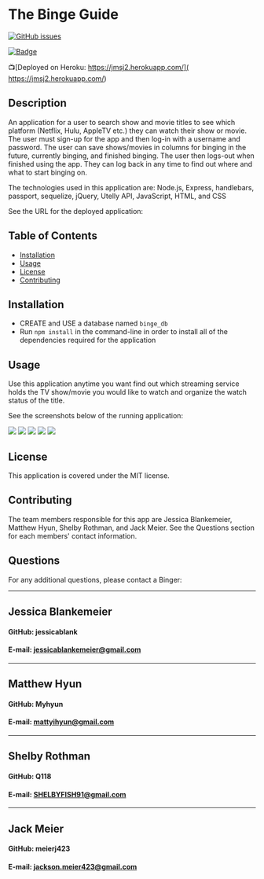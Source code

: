 # The Binge Guide

[![GitHub issues](https://img.shields.io/github/issues/jessicablank/jmsj)](https://github.com/jessicablank/jmsj/issues)

 [![Badge](https://img.shields.io/badge/License-MIT-black.svg)](https://opensource.org/licenses/MIT)
 
 📺[Deployed on Heroku:  https://jmsj2.herokuapp.com/]( https://jmsj2.herokuapp.com/)

## Description 

An application for a user to search show and movie titles to see which platform (Netflix, Hulu, AppleTV etc.) they can watch their show or movie. The user must sign-up for the app and then log-in with a username and password. The user can save shows/movies in columns for binging in the future, currently binging, and finished binging. The user then logs-out when finished using the app. They can log back in any time to find out where and what to start binging on.

The technologies used in this application are:
Node.js, Express, handlebars, passport, sequelize, jQuery, Utelly API, JavaScript, HTML, and CSS

See the URL for the deployed application:

## Table of Contents

* [Installation](#installation)
* [Usage](#usage)
* [License](#license)
* [Contributing](#contributing)


## Installation

- CREATE and USE a database named ```binge_db```
- Run ```npm install``` in the command-line in order to install all of the dependencies required for the application

## Usage 

Use this application anytime you want find out which streaming service holds the TV show/movie you would like to watch and organize the watch status of the title.

See the screenshots below of the running application:

![](assets/sign-up-form.png)
![](assets/empty-search.js.png)
![](assets/filled-search.js.png)
![](assets/initial-playlist.png)
![](assets/final-playlist.png)

## License

This application is covered under the MIT license.

## Contributing

The team members responsible for this app are Jessica Blankemeier, Matthew Hyun, Shelby Rothman, and Jack Meier. See the Questions section for each members' contact information.

## Questions

For any additional questions, please contact a Binger:

------------------------------------------
## Jessica Blankemeier
#### GitHub: jessicablank
#### E-mail: jessicablankemeier@gmail.com
------------------------------------------
## Matthew Hyun
#### GitHub: Myhyun
#### E-mail: mattyihyun@gmail.com
------------------------------------------
## Shelby Rothman
#### GitHub: Q118
#### E-mail: SHELBYFISH91@gmail.com
------------------------------------------
## Jack Meier
#### GitHub: meierj423
#### E-mail: jackson.meier423@gmail.com


